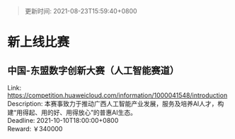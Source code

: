 > 更新时间: 2021-08-23T15:59:40+0800 

# 新上线比赛


## 中国-东盟数字创新大赛（人工智能赛道）
Link: https://competition.huaweicloud.com/information/1000041548/introduction  
Description: 本赛事致力于推动广西人工智能产业发展，服务及培养AI人才，构建“用得起、用的好、用得放心”的普惠AI生态。  
Deadline: 2021-10-10T18:00:00+0800  
Reward: ￥340000  

